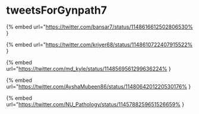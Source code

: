 # tweetsForGynpath7

{% embed url="https://twitter.com/bansar7/status/1148616612502806530% }

{% embed url="https://twitter.com/kriyer68/status/1148610722407915522% }

{% embed url="https://twitter.com/md_kyle/status/1148569561299636224% }

{% embed url="https://twitter.com/AyshaMubeen86/status/1148064201220530176% }

{% embed url="https://twitter.com/NU_Pathology/status/1145788259651526659% }

